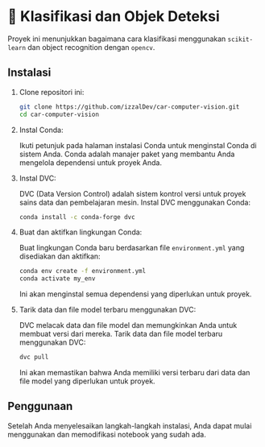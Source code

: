 # 🤖 Klasifikasi dan Objek Deteksi

Proyek ini menunjukkan bagaimana cara klasifikasi menggunakan `scikit-learn` dan object recognition dengan `opencv`.

## Instalasi

1. Clone repositori ini:
   
    ```bash
    git clone https://github.com/izzalDev/car-computer-vision.git
    cd car-computer-vision
    ```

1. Instal Conda:

    Ikuti petunjuk pada halaman instalasi Conda untuk menginstal Conda di sistem Anda. Conda adalah manajer paket yang membantu Anda mengelola dependensi untuk proyek Anda.

2. Instal DVC:

    DVC (Data Version Control) adalah sistem kontrol versi untuk proyek sains data dan pembelajaran mesin. Instal DVC menggunakan Conda:
    ```bash
    conda install -c conda-forge dvc
    ```

3. Buat dan aktifkan lingkungan Conda:

    Buat lingkungan Conda baru berdasarkan file `environment.yml` yang disediakan dan aktifkan:
    ```bash
    conda env create -f environment.yml
    conda activate my_env
    ```

    Ini akan menginstal semua dependensi yang diperlukan untuk proyek.

4. Tarik data dan file model terbaru menggunakan DVC:

    DVC melacak data dan file model dan memungkinkan Anda untuk membuat versi dari mereka. Tarik data dan file model terbaru menggunakan DVC:
    ```bash
    dvc pull
    ```

    Ini akan memastikan bahwa Anda memiliki versi terbaru dari data dan file model yang diperlukan untuk proyek.

## Penggunaan

Setelah Anda menyelesaikan langkah-langkah instalasi, Anda dapat mulai menggunakan dan memodifikasi notebook yang sudah ada.
